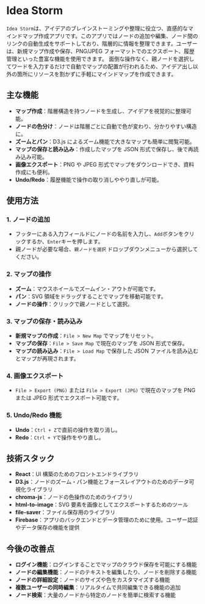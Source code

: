 # Idea Storm

`Idea Storm`は、アイデアのブレインストーミングや整理に役立つ、直感的なマインドマップ作成アプリです。このアプリではノードの追加や編集、ノード間のリンクの自動生成をサポートしており、階層的に情報を整理できます。ユーザーは、新規マップ作成や保存、PNG/JPEG フォーマットでのエクスポート、履歴管理といった豊富な機能を使用できます。
面倒な操作なく、親ノードを選択してワードを入力するだけで自動でマップの配置が行われるため、アイデア出し以外の箇所にリソースを割かずに手軽にマインドマップを作成できます。

## 主な機能

- **マップ作成**：階層構造を持つノードを生成し、アイデアを視覚的に整理可能。
- **ノードの色分け**：ノードは階層ごとに自動で色が変わり、分かりやすい構造に。
- **ズームとパン**：D3.js によるズーム機能で大きなマップも簡単に閲覧可能。
- **マップの保存と読み込み**：作成したマップを JSON 形式で保存し、後で再読み込み可能。
- **画像エクスポート**：PNG や JPEG 形式でマップをダウンロードでき、資料作成にも便利。
- **Undo/Redo**：履歴機能で操作の取り消しややり直しが可能。

## 使用方法

### 1. ノードの追加

- フッターにある入力フィールドにノードの名前を入力し、`Add`ボタンをクリックするか、`Enter`キーを押します。
- 親ノードが必要な場合、`親ノードを選択` ドロップダウンメニューから選択してください。

### 2. マップの操作

- **ズーム**：マウスホイールでズームイン・アウトが可能です。
- **パン**：SVG 領域をドラッグすることでマップを移動可能です。
- **ノードの操作**：クリックで親ノードとして選択。

### 3. マップの保存・読み込み

- **新規マップの作成**：`File > New Map` でマップをリセット。
- **マップの保存**：`File > Save Map` で現在のマップを JSON 形式で保存。
- **マップの読み込み**：`File > Load Map` で保存した JSON ファイルを読み込むとマップが再現されます。

### 4. 画像エクスポート

- `File > Export (PNG)` または `File > Export (JPG)` で現在のマップを PNG または JPEG 形式でエクスポート可能です。

### 5. Undo/Redo 機能

- **Undo**：`Ctrl + Z`で直前の操作を取り消し。
- **Redo**：`Ctrl + Y`で操作をやり直し。

## 技術スタック

- **React**：UI 構築のためのフロントエンドライブラリ
- **D3.js**：ノードのズーム・パン機能とフォースレイアウトのためのデータ可視化ライブラリ
- **chroma-js**：ノードの色操作のためのライブラリ
- **html-to-image**：SVG 要素を画像としてエクスポートするためのツール
- **file-saver**：ファイル保存用のライブラリ
- **Firebase**：アプリのバックエンドとデータ管理のために使用。ユーザー認証やデータ保存の機能を提供

## 今後の改善点

- **ログイン機能**：ログインすることでマップのクラウド保存を可能にする機能
- **ノードの編集機能**：ノードのテキストを編集したり、ノードを削除する機能
- **ノードの詳細設定**：ノードのサイズや色をカスタマイズする機能
- **複数ユーザーの同時編集**：リアルタイムで共同編集できる機能の追加
- **ノード検索**：大量のノードから特定のノードを簡単に検索する機能
